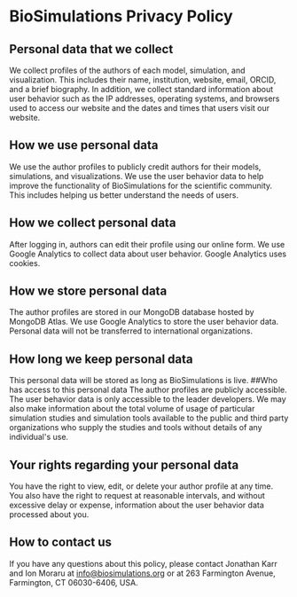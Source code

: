 # BioSimulations Privacy Policy
## Personal data that we collect
We collect profiles of the authors of each model, simulation, and visualization. This includes their name, institution, website, email, ORCID, and a brief biography. In addition, we collect standard information about user behavior such as the IP addresses, operating systems, and browsers used to access our website and the dates and times that users visit our website.
## How we use personal data
We use the author profiles to publicly credit authors for their models, simulations, and visualizations. We use the user behavior data to help improve the functionality of BioSimulations for the scientific community. This includes helping us better understand the needs of users.
## How we collect personal data
After logging in, authors can edit their profile using our online form. We use Google Analytics to collect data about user behavior. Google Analytics uses cookies.
## How we store personal data
The author profiles are stored in our MongoDB database hosted by MongoDB Atlas. We use Google Analytics to store the user behavior data. Personal data will not be transferred to international organizations.
## How long we keep personal data
This personal data will be stored as long as BioSimulations is live.
##Who has access to this personal data
The author profiles are publicly accessible. The user behavior data is only accessible to the leader developers. We may also make information about the total volume of usage of particular simulation studies and simulation tools available to the public and third party organizations who supply the studies and tools without details of any individual's use.
## Your rights regarding your personal data
You have the right to view, edit, or delete your author profile at any time. You also have the right to request at reasonable intervals, and without excessive delay or expense, information about the user behavior data processed about you.
## How to contact us
If you have any questions about this policy, please contact Jonathan Karr and Ion Moraru at [info@biosimulations.org](mailto:info@biosimulations.org) or at 263 Farmington Avenue, Farmington, CT 06030-6406, USA.
